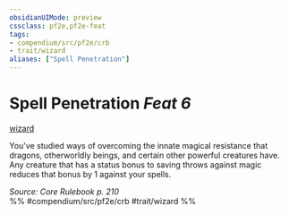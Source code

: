 ```yaml
---
obsidianUIMode: preview
cssclass: pf2e,pf2e-feat
tags:
- compendium/src/pf2e/crb
- trait/wizard
aliases: ["Spell Penetration"]
---
```

# Spell Penetration  *Feat 6*  
[wizard](../../Rules/traits/wizard.md)  


You've studied ways of overcoming the innate magical resistance that dragons, otherworldly beings, and certain other powerful creatures have. Any creature that has a status bonus to saving throws against magic reduces that bonus by 1 against your spells.

*Source: Core Rulebook p. 210*  
%% #compendium/src/pf2e/crb #trait/wizard %%